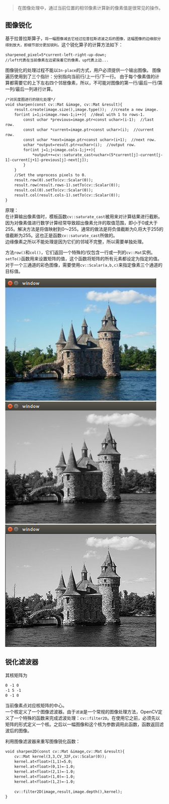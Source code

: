 > 在图像处理中，通过当前位置的相邻像素计算新的像素值是很常见的操作。

## 图像锐化
基于拉普拉斯算子，`将一幅图像减去它经过拉普拉斯滤波之后的图像，这幅图像的边缘部分得到放大，即细节部分更加锐利。`这个锐化算子的计算方法如下：
```
sharpened_pixel=5*current-left-right-up-down;
//left代表在当前像素左边紧挨着它的像素，up代表上边...
```
图像锐化的处理过程不能以`In-place`的方式，用户必须提供一个输出图像。
图像遍历使用到了三个指针：分别指向当前行/上一行/下一行。
由于每个像素值的计算都需要它的上下左右四个邻居像素，所以，不可能对图像的第一行/最后一行/第一列/最后一列进行计算。

```
/*对灰度图进行的锐化处理*/
void sharpen(const cv::Mat &image, cv::Mat &result){
    result.create(image.size(),image.type());  //create a new image.
    for(int i=1;i<image.rows-1;i++){  //deal with 1 to rows-1.
        const uchar *previous=image.ptr<const uchar>(i-1);  //last row.
        const uchar *current=image.ptr<const uchar>(i);  //current row.
        const uchar *next=image.ptr<const uchar>(i+1);  //next row.
        uchar *output=result.ptr<uchar>(i);  //output row.
        for(int j=1;j<image.cols-1;j++){
            *output++=cv::saturate_cast<uchar>(5*current[j]-current[j-1]-current[j+1]-previous[j]-next[j]);
        }
    }
    //Set the unprocess pixels to 0.
    result.row(0).setTo(cv::Scalar(0));
    result.row(result.rows-1).setTo(cv::Scalar(0));
    result.col(0).setTo(cv::Scalar(0));
    result.col(result.cols-1).setTo(cv::Scalar(0));
}
```

原理：  
在计算输出像素值时，模板函数`cv::saturate_cast`被用来对计算结果进行截断。因为对像素值进行数学计算经常导致超出像素允许的取值范围，即小于0或大于255。解决方法是将值映射到0～255。通常的做法是将负值截断为0,将大于255的值截断为255。这也正是函数`cv::saturate_cast`所做的。  
边缘像素之所以不能处理是因为它们的邻域不完整，所以需要单独处理。

方法`row()`和`col()`，它们返回一个特殊的/仅包含一行或一列的`cv::Mat`实例。
`setTo()`函数用来设置矩阵的值，这个函数将矩阵的所有元素都设定为指定的值。
对于一个三通道的彩色图像，需要使用`cv::Scalar(a,b,c)`来指定像素三个通道的目标值。

![boldt](./images/boldt.png)
![boldt_gray](./images/boldt_gray.png)
![boldt_sharpen](./images/boldt_sharpen.png)


## 锐化滤波器
其核矩阵为
```
0 -1 0
-1 5 -1
0 -1 0
```
当前像素点对应核矩阵的中心。  
一个核定义了一个图像滤波器。由于`滤波`是一个常规的图像处理方法，OpenCV定义了一个特殊的函数来完成滤波处理：`cv::filter2D`。在使用它之前，必须先以矩阵的形式定义一个核。之后以一幅图像和这个核为参数调用此函数，函数返回滤波后的图像。

利用图像滤波器来重写图像锐化函数：

```
void sharpen2D(const cv::Mat &image,cv::Mat &result){
    cv::Mat kernel(3,3,CV_32F,cv::Scalar(0));
    kernel.at<float>(1,1)=5.0;
    kernel.at<float>(0,1)=-1.0;
    kernel.at<float>(2,1)=-1.0;
    kernel.at<float>(1,0)=-1.0;
    kernel.at<float>(1,2)=-1.0;

    cv::filter2D(image,result,image.depth(),kernel);
}
```
